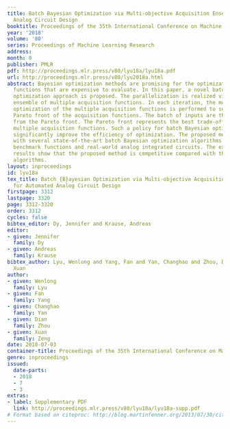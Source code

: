 ```yaml
---
title: Batch Bayesian Optimization via Multi-objective Acquisition Ensemble for Automated
  Analog Circuit Design
booktitle: Proceedings of the 35th International Conference on Machine Learning
year: '2018'
volume: '80'
series: Proceedings of Machine Learning Research
address: 
month: 0
publisher: PMLR
pdf: http://proceedings.mlr.press/v80/lyu18a/lyu18a.pdf
url: http://proceedings.mlr.press/v80/lyu2018a.html
abstract: Bayesian optimization methods are promising for the optimization of black-box
  functions that are expensive to evaluate. In this paper, a novel batch Bayesian
  optimization approach is proposed. The parallelization is realized via a multi-objective
  ensemble of multiple acquisition functions. In each iteration, the multi-objective
  optimization of the multiple acquisition functions is performed to search for the
  Pareto front of the acquisition functions. The batch of inputs are then selected
  from the Pareto front. The Pareto front represents the best trade-off between the
  multiple acquisition functions. Such a policy for batch Bayesian optimization can
  significantly improve the efficiency of optimization. The proposed method is compared
  with several state-of-the-art batch Bayesian optimization algorithms using analytical
  benchmark functions and real-world analog integrated circuits. The experimental
  results show that the proposed method is competitive compared with the state-of-the-art
  algorithms.
layout: inproceedings
id: lyu18a
tex_title: Batch {B}ayesian Optimization via Multi-objective Acquisition Ensemble
  for Automated Analog Circuit Design
firstpage: 3312
lastpage: 3320
page: 3312-3320
order: 3312
cycles: false
bibtex_editor: Dy, Jennifer and Krause, Andreas
editor:
- given: Jennifer
  family: Dy
- given: Andreas
  family: Krause
bibtex_author: Lyu, Wenlong and Yang, Fan and Yan, Changhao and Zhou, Dian and Zeng,
  Xuan
author:
- given: Wenlong
  family: Lyu
- given: Fan
  family: Yang
- given: Changhao
  family: Yan
- given: Dian
  family: Zhou
- given: Xuan
  family: Zeng
date: 2018-07-03
container-title: Proceedings of the 35th International Conference on Machine Learning
genre: inproceedings
issued:
  date-parts:
  - 2018
  - 7
  - 3
extras:
- label: Supplementary PDF
  link: http://proceedings.mlr.press/v80/lyu18a/lyu18a-supp.pdf
# Format based on citeproc: http://blog.martinfenner.org/2013/07/30/citeproc-yaml-for-bibliographies/
---
```

